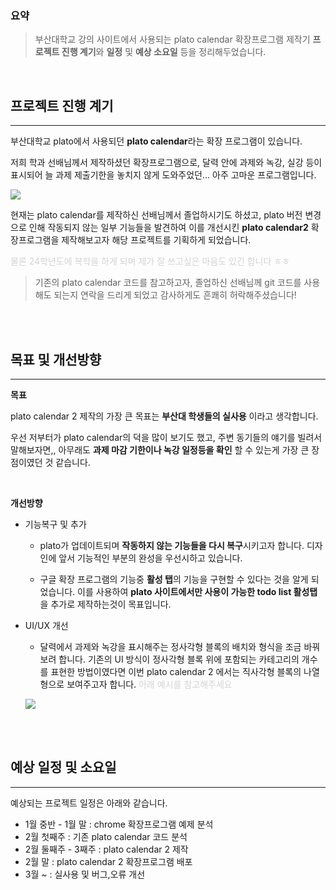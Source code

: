 ### 요약
> 부산대학교 강의 사이트에서 사용되는 plato calendar 확장프로그램 제작기 
**프로젝트 진행 계기**와 **일정** 및 **예상 소요일** 등을 정리해두었습니다. 


<br/>

## 프로젝트 진행 계기
---
부산대학교 plato에서 사용되던 **plato calendar**라는 확장 프로그램이 있습니다. 

저희 학과 선배님께서 제작하셨던 확장프로그램으로, 달력 안에 과제와 녹강, 실강 등이 표시되어 늘 과제 제출기한을 놓치지 않게 도와주었던...  아주 고마운 프로그램입니다. 

![](https://velog.velcdn.com/images/mun-kyeong/post/b19f899b-a0c9-4fba-acad-fd9b1cb0deab/image.png)

현재는 plato calendar를 제작하신 선배님께서 졸업하시기도 하셨고, plato 버전 변경으로 인해 작동되지 않는 일부 기능들을 발견하여 이를 개선시킨 **plato calendar2** 확장프로그램을 제작해보고자 해당 프로젝트를 기획하게 되었습니다.

<span style="color:#D3D3D3">물론 24학년도에 복학을 하게 되며 제가 잘 쓰고싶은 마음도 있긴 합니다 ㅎㅎ </span> 

> 기존의 plato calendar 코드를 참고하고자, 졸업하신 선배님께 git 코드를 사용해도 되는지 연락을 드리게 되었고 감사하게도 흔쾌히 허락해주셨습니다! 

<br/><br/>

## 목표 및 개선방향
---

**목표**

  plato calendar 2 제작의 가장 큰 목표는 **부산대 학생들의 실사용** 이라고 생각합니다. 

  우선 저부터가 plato calendar의 덕을 많이 보기도 했고, 주변 동기들의 얘기를 빌려서 말해보자면,, 아무래도 **과제 마감 기한이나 녹강 일정등을 확인** 할 수 있는게 가장 큰 장점이였던 것 같습니다.

 
<br/>

**개선방향**
 - 기능복구 및 추가
   - plato가 업데이트되며 **작동하지 않는 기능들을 다시 복구**시키고자 합니다.
  디자인에 앞서 기능적인 부분의 완성을 우선시하고 있습니다. 

   - 구글 확장 프로그램의 기능중 **활성 탭**의 기능을 구현할 수 있다는 것을 알게 되었습니다. 
이를 사용하여 **plato 사이트에서만 사용이 가능한 todo list 활성탭**을 추가로 제작하는것이 목표입니다. 


  - UI/UX 개선
    - 달력에서 과제와 녹강을 표시해주는 정사각형 블록의 배치와 형식을 조금 바꿔보려 합니다. 
    기존의 UI 방식이 정사각형 블록 위에 포함되는 카테고리의 개수를 표현한 방법이였다면 이번 plato calendar 2 에서는 직사각형 블록의 나열형으로 보여주고자 합니다.
    <span style="color:#D3D3D3">아래 예시를 참고해주세요 </span> 
  
  
    ![](https://velog.velcdn.com/images/mun-kyeong/post/a38c852d-6060-47fa-ae64-8fd4dcf83821/image.png)
    


<br/><br/>

## 예상 일정 및 소요일
---

예상되는 프로젝트 일정은 아래와 같습니다.

- 1월 중반 - 1월 말 : chrome 확장프로그램 예제 분석
- 2월 첫째주 : 기존 plato calendar 코드 분석
- 2월 둘째주 - 3째주 : plato calendar 2 제작
- 2월 말 : plato calendar 2 확장프로그램 배포
- 3월 ~ : 실사용 및 버그,오류 개선
